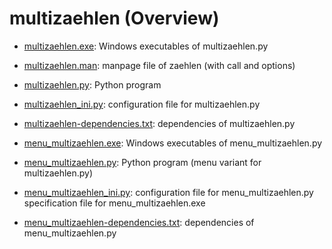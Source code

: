 # multizaehlen (Overview)

* [multizaehlen.exe](https://github.com/GuenterPartosch/Counting_texts/blob/master/multizaehlen/multizaehlen.exe "Windows executables of multizaehlen.py"): 
  Windows executables of multizaehlen.py
* [multizaehlen.man](https://github.com/GuenterPartosch/Counting_texts/blob/master/multizaehlen/multizaehlen.man "manpage"): 
  manpage file of zaehlen (with call and options)
* [multizaehlen.py](https://github.com/GuenterPartosch/Counting_texts/blob/master/multizaehlen/multizaehlen.py "Python program"): 
  Python program
* [multizaehlen_ini.py](https://github.com/GuenterPartosch/Counting_texts/blob/master/multizaehlen/multizaehlen_ini.py "configuration file for multizaehlen.py"): 
  configuration file for multizaehlen.py
* [multizaehlen-dependencies.txt](https://github.com/GuenterPartosch/Counting_texts/blob/master/multizaehlen/multizaehlen-dependencies.txt "dependencies of multizaehlen.py"): 
  dependencies of multizaehlen.py

* [menu_multizaehlen.exe](https://github.com/GuenterPartosch/Counting_texts/blob/master/multizaehlen/menu_multizaehlen.exe "Windows executables of menu_multizaehlen.py"): 
  Windows executables of menu_multizaehlen.py
* [menu_multizaehlen.py](https://github.com/GuenterPartosch/Counting_texts/blob/master/multizaehlen/menu_multizaehlen.py "Python program (menu variant for multizaehlen.py)"): 
  Python program (menu variant for multizaehlen.py)
* [menu_multizaehlen_ini.py](https://github.com/GuenterPartosch/Counting_texts/blob/master/multizaehlen/menu_multizaehlen_ini.py "configuration file for menu_multizaehlen.py"): 
  configuration file for menu_multizaehlen.py
  specification file for menu_multizaehlen.exe
* [menu_multizaehlen-dependencies.txt](https://github.com/GuenterPartosch/Counting_texts/blob/master/multizaehlen/menu_multizaehlen-dependencies.txt "dependencies of menu_multizaehlen.py"): 
  dependencies of menu_multizaehlen.py
